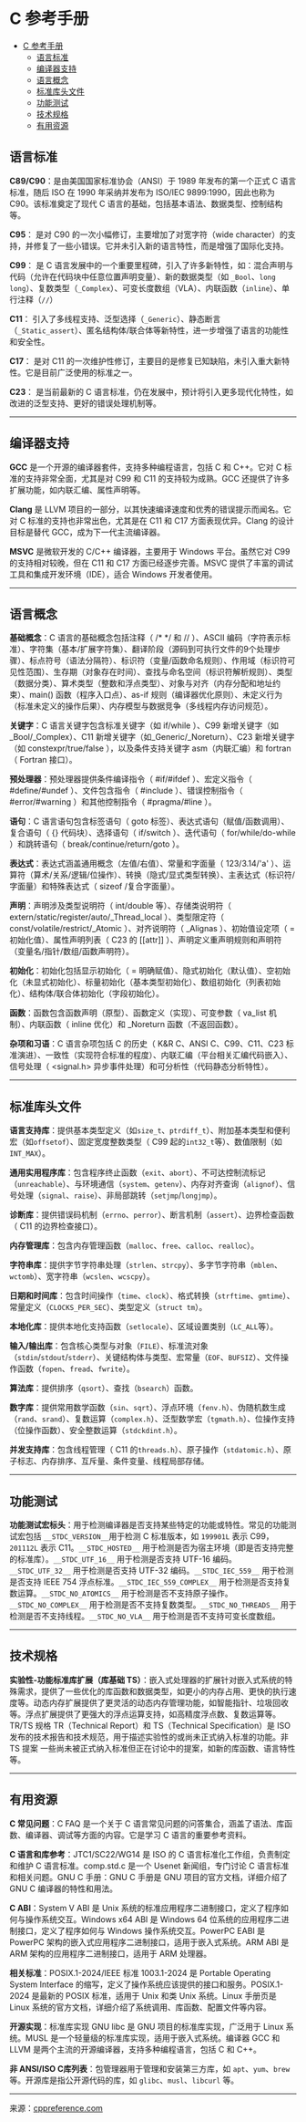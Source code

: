 # C 参考手册

- [C 参考手册](#c-参考手册)
  - [语言标准](#语言标准)
  - [编译器支持](#编译器支持)
  - [语言概念](#语言概念)
  - [标准库头文件](#标准库头文件)
  - [功能测试](#功能测试)
  - [技术规格](#技术规格)
  - [有用资源](#有用资源)

## 语言标准

**C89/C90**：是由美国国家标准协会（ANSI）于 1989 年发布的第一个正式 C 语言标准，随后 ISO 在 1990 年采纳并发布为 ISO/IEC 9899:1990，因此也称为 C90。该标准奠定了现代 C 语言的基础，包括基本语法、数据类型、控制结构等。

**C95**： 是对 C90 的一次小幅修订，主要增加了对宽字符（wide character）的支持，并修复了一些小错误。它并未引入新的语言特性，而是增强了国际化支持。

**C99**： 是 C 语言发展中的一个重要里程碑，引入了许多新特性，如：混合声明与代码（允许在代码块中任意位置声明变量）、新的数据类型（如 `_Bool`、`long long`）、复数类型（`_Complex`）、可变长度数组（VLA）、内联函数（`inline`）、单行注释（`//`）

**C11**： 引入了多线程支持、泛型选择（`_Generic`）、静态断言（`_Static_assert`）、匿名结构体/联合体等新特性，进一步增强了语言的功能性和安全性。

**C17**： 是对 C11 的一次维护性修订，主要目的是修复已知缺陷，未引入重大新特性。它是目前广泛使用的标准之一。

**C23**： 是当前最新的 C 语言标准，仍在发展中，预计将引入更多现代化特性，如改进的泛型支持、更好的错误处理机制等。

---

## 编译器支持

**GCC** 是一个开源的编译器套件，支持多种编程语言，包括 C 和 C++。它对 C 标准的支持非常全面，尤其是对 C99 和 C11 的支持较为成熟。GCC 还提供了许多扩展功能，如内联汇编、属性声明等。

**Clang** 是 LLVM 项目的一部分，以其快速编译速度和优秀的错误提示而闻名。它对 C 标准的支持也非常出色，尤其是在 C11 和 C17 方面表现优异。Clang 的设计目标是替代 GCC，成为下一代主流编译器。

**MSVC** 是微软开发的 C/C++ 编译器，主要用于 Windows 平台。虽然它对 C99 的支持相对较晚，但在 C11 和 C17 方面已经逐步完善。MSVC 提供了丰富的调试工具和集成开发环境（IDE），适合 Windows 开发者使用。

---

## 语言概念

**基础概念**：C 语言的基础概念包括注释（ /* */ 和 // ）、ASCII 编码（字符表示标准）、字符集（基本/扩展字符集）、翻译阶段（源码到可执行文件的9个处理步骤）、标点符号（语法分隔符）、标识符（变量/函数命名规则）、作用域（标识符可见性范围）、生存期（对象存在时间）、查找与命名空间（标识符解析规则）、类型（数据分类）、算术类型（整数和浮点类型）、对象与对齐（内存分配和地址约束）、main() 函数（程序入口点）、as-if 规则（编译器优化原则）、未定义行为（标准未定义的操作后果）、内存模型与数据竞争（多线程内存访问规范）。

**关键字**：C 语言关键字包含标准关键字（如 if/while ）、C99 新增关键字（如_Bool/_Complex）、C11 新增关键字（如_Generic/_Noreturn）、C23 新增关键字（如 constexpr/true/false ），以及条件支持关键字 asm（内联汇编）和 fortran（ Fortran 接口）。

**预处理器**：预处理器提供条件编译指令（ #if/#ifdef ）、宏定义指令（ #define/#undef ）、文件包含指令（ #include ）、错误控制指令（ #error/#warning ）和其他控制指令（ #pragma/#line ）。

**语句**：C 语言语句包含标签语句（ goto 标签）、表达式语句（赋值/函数调用）、复合语句（ {} 代码块）、选择语句（ if/switch ）、迭代语句（ for/while/do-while ）和跳转语句（ break/continue/return/goto ）。

**表达式**：表达式涵盖通用概念（左值/右值）、常量和字面量（ 123/3.14/'a' ）、运算符（算术/关系/逻辑/位操作）、转换（隐式/显式类型转换）、主表达式（标识符/字面量）和特殊表达式（ sizeof /复合字面量）。

**声明**：声明涉及类型说明符（ int/double 等）、存储类说明符（ extern/static/register/auto/_Thread_local ）、类型限定符（ const/volatile/restrict/_Atomic ）、对齐说明符（ _Alignas ）、初始值设定项（ = 初始化值）、属性声明列表（ C23 的 [[attr]] ）、声明定义重声明规则和声明符（变量名/指针/数组/函数声明符）。

**初始化**：初始化包括显示初始化（ = 明确赋值）、隐式初始化（默认值）、空初始化（未显式初始化）、标量初始化（基本类型初始化）、数组初始化（列表初始化）、结构体/联合体初始化（字段初始化）。

**函数**：函数包含函数声明（原型）、函数定义（实现）、可变参数（ va_list 机制）、内联函数（ inline 优化）和 _Noreturn 函数（不返回函数）。

**杂项和习语**：C 语言杂项包括 C 的历史（ K&R C、ANSI C、C99、C11、C23 标准演进）、一致性（实现符合标准的程度）、内联汇编（平台相关汇编代码嵌入）、信号处理（ <signal.h> 异步事件处理）和可分析性（代码静态分析特性）。

---

## 标准库头文件

**语言支持库**：提供基本类型定义（如`size_t`、`ptrdiff_t`）、附加基本类型和便利宏（如`offsetof`）、固定宽度整数类型（ C99 起的`int32_t`等）、数值限制（如`INT_MAX`）。

**通用实用程序库**：包含程序终止函数（`exit`、`abort`）、不可达控制流标记（`unreachable`）、与环境通信（`system`、`getenv`）、内存对齐查询（`alignof`）、信号处理（`signal`、`raise`）、非局部跳转（`setjmp`/`longjmp`）。

**诊断库**：提供错误码机制（`errno`、`perror`）、断言机制（`assert`）、边界检查函数（ C11 的边界检查接口）。

**内存管理库**：包含内存管理函数（`malloc`、`free`、`calloc`、`realloc`）。

**字符串库**：提供字节字符串处理（`strlen`、`strcpy`）、多字节字符串（`mblen`、`wctomb`）、宽字符串（`wcslen`、`wcscpy`）。

**日期和时间库**：包含时间操作（`time`、`clock`）、格式转换（`strftime`、`gmtime`）、常量定义（`CLOCKS_PER_SEC`）、类型定义（`struct tm`）。

**本地化库**：提供本地化支持函数（`setlocale`）、区域设置类别（`LC_ALL`等）。

**输入/输出库**：包含核心类型与对象（`FILE`）、标准流对象（`stdin`/`stdout`/`stderr`）、关键结构体与类型、宏常量（`EOF`、`BUFSIZ`）、文件操作函数（`fopen`、`fread`、`fwrite`）。

**算法库**：提供排序（`qsort`）、查找（`bsearch`）函数。

**数字库**：提供常用数学函数（`sin`、`sqrt`）、浮点环境（`fenv.h`）、伪随机数生成（`rand`、`srand`）、复数运算（`complex.h`）、泛型数学宏（`tgmath.h`）、位操作支持（位操作函数）、安全整数运算（`stdckdint.h`）。

**并发支持库**：包含线程管理（ C11 的`threads.h`）、原子操作（`stdatomic.h`）、原子标志、内存排序、互斥量、条件变量、线程局部存储。

---

## 功能测试

**功能测试宏标头**：用于检测编译器是否支持某些特定的功能或特性。常见的功能测试宏包括 `__STDC_VERSION__`用于检测 C 标准版本，如 `199901L` 表示 C99，`201112L` 表示 C11。`__STDC_HOSTED__` 用于检测是否为宿主环境（即是否支持完整的标准库）。`__STDC_UTF_16__` 用于检测是否支持 UTF-16 编码。`__STDC_UTF_32__` 用于检测是否支持 UTF-32 编码。`__STDC_IEC_559__`  用于检测是否支持 IEEE 754 浮点标准。`__STDC_IEC_559_COMPLEX__` 用于检测是否支持复数运算。`__STDC_NO_ATOMICS__` 用于检测是否不支持原子操作。`__STDC_NO_COMPLEX__` 用于检测是否不支持复数类型。`__STDC_NO_THREADS__` 用于检测是否不支持线程。`__STDC_NO_VLA__` 用于检测是否不支持可变长度数组。

---

## 技术规格

**实验性-功能标准库扩展（库基础 TS）**：嵌入式处理器的扩展针对嵌入式系统的特殊需求，提供了一些优化的库函数和数据类型，如更小的内存占用、更快的执行速度等。动态内存扩展提供了更灵活的动态内存管理功能，如智能指针、垃圾回收等。浮点扩展提供了更强大的浮点运算支持，如高精度浮点数、复数运算等。TR/TS 规格 TR（Technical Report）和 TS（Technical Specification）是 ISO 发布的技术报告和技术规范，用于描述实验性的或尚未正式纳入标准的功能。非 TS 提案 一些尚未被正式纳入标准但正在讨论中的提案，如新的库函数、语言特性等。

---

## 有用资源

**C 常见问题**：C FAQ 是一个关于 C 语言常见问题的问答集合，涵盖了语法、库函数、编译器、调试等方面的内容。它是学习 C 语言的重要参考资料。

**C 语言和库参考**：JTC1/SC22/WG14 是 ISO 的 C 语言标准化工作组，负责制定和维护 C 语言标准。comp.std.c 是一个 Usenet 新闻组，专门讨论 C 语言标准和相关问题。GNU C 手册：GNU C 手册是 GNU 项目的官方文档，详细介绍了 GNU C 编译器的特性和用法。

**C ABI**：System V ABI 是 Unix 系统的标准应用程序二进制接口，定义了程序如何与操作系统交互。Windows x64 ABI 是 Windows 64 位系统的应用程序二进制接口，定义了程序如何与 Windows 操作系统交互。PowerPC EABI 是 PowerPC 架构的嵌入式应用程序二进制接口，适用于嵌入式系统。ARM ABI 是 ARM 架构的应用程序二进制接口，适用于 ARM 处理器。

**相关标准**：POSIX.1-2024/IEEE 标准 1003.1-2024 是 Portable Operating System Interface 的缩写，定义了操作系统应该提供的接口和服务。POSIX.1-2024 是最新的 POSIX 标准，适用于 Unix 和类 Unix 系统。Linux 手册页是 Linux 系统的官方文档，详细介绍了系统调用、库函数、配置文件等内容。

**开源实现**：标准库实现 GNU libc 是 GNU 项目的标准库实现，广泛用于 Linux 系统。MUSL 是一个轻量级的标准库实现，适用于嵌入式系统。编译器 GCC 和 LLVM 是两个主流的开源编译器，支持多种编程语言，包括 C 和 C++。

**非 ANSI/ISO C库列表**：包管理器用于管理和安装第三方库，如 `apt`、`yum`、`brew` 等。开源库是指公开源代码的库，如 `glibc`、`musl`、`libcurl` 等。

---

来源：[cppreference.com](https://en.cppreference.com/index.html)
